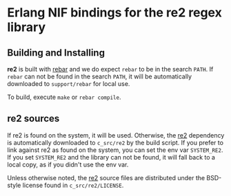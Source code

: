 # Erlang NIF bindings for the re2 regex library

## Building and Installing

**re2** is built with [rebar](https://github.com/rebar/rebar/) and we do expect
`rebar` to be in the search `PATH`. If `rebar` can not be found in the search
`PATH`, it will be automatically downloaded to `support/rebar` for local use.

To build, execute `make` or `rebar compile`.

## re2 sources

If re2 is found on the system, it will be used. Otherwise, the
[re2](https://github.com/google/re2) dependency is automatically downloaded to
`c_src/re2` by the build script. If you prefer to link against re2 as found on
the system, you can set the env var `SYSTEM_RE2`. If you set `SYSTEM_RE2` and
the library can not be found, it will fall back to a local copy, as if you
didn't use the env var.

Unless otherwise noted, the [re2](https://github.com/google/re2) source files
are distributed under the  BSD-style license found in `c_src/re2/LICENSE`.
